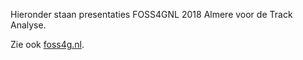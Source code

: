 Hieronder staan presentaties FOSS4GNL 2018 Almere voor de Track Analyse.

Zie ook [foss4g.nl](htts://foss4g.nl).
